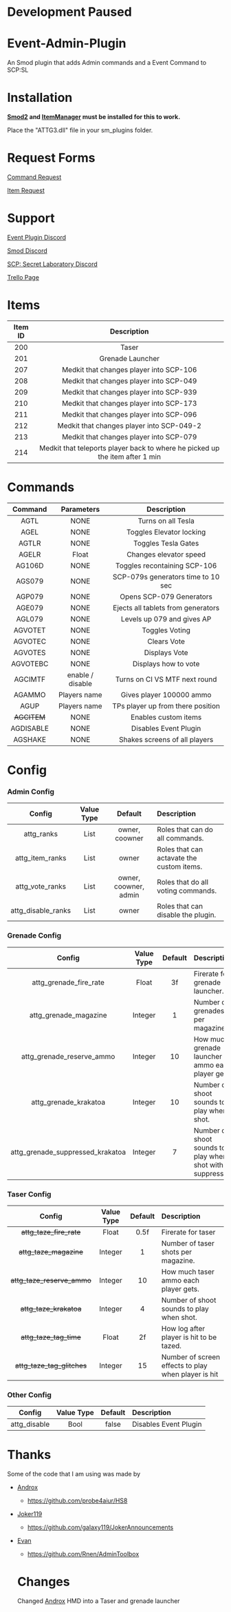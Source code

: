 # Development Paused


# Event-Admin-Plugin
An Smod plugin that adds Admin commands and a Event Command to SCP:SL

# Installation
**[Smod2](https://github.com/Grover-c13/Smod2) and [ItemManager](https://github.com/probe4aiur/ItemManager) must be installed for this to work.**

Place the "ATTG3.dll" file in your sm_plugins folder.
# Request Forms

[Command Request](https://goo.gl/forms/GW8Ic4UplluDDP592) 

[Item Request](https://goo.gl/forms/yMY8dRiiafXGqW3y2)

# Support

[Event Plugin Discord](https://discord.gg/8bjsvST)

[Smod Discord](https://discord.gg/nJRA2CT)

[SCP: Secret Laboratory Discord](https://discord.gg/scpsl )

[Trello Page](https://trello.com/b/YpKW1b8p/event-plugin)

# Items
| Item ID       | Description |
| :-------------: | :---------: | 
| 200 | Taser |
| 201 | Grenade Launcher |
| 207 | Medkit that changes player into SCP-106 |
| 208 | Medkit that changes player into SCP-049 |
| 209 | Medkit that changes player into SCP-939 |
| 210 | Medkit that changes player into SCP-173 |
| 211 | Medkit that changes player into SCP-096 |
| 212 | Medkit that changes player into SCP-049-2 |
| 213 | Medkit that changes player into SCP-079 |
| 214 | Medkit that teleports player back to where he picked up the item after 1 min |

# Commands
| Command      | Parameters| Description |
| :-------------: | :---------: | :---------: | 
| AGTL | NONE | Turns on all Tesla |
| AGEL | NONE | Toggles Elevator locking |
| AGTLR | NONE | Toggles Tesla Gates |
| AGELR | Float | Changes elevator speed |
| AG106D | NONE | Toggles recontaining SCP-106 |
| AGS079 | NONE | SCP-079s generators time to 10 sec |
| AGP079 | NONE | Opens SCP-079 Generators |
| AGE079 | NONE | Ejects all tablets from generators |
| AGL079 | NONE | Levels up 079 and gives AP |
| AGVOTET | NONE | Toggles Voting  |
| AGVOTEC | NONE| Clears Vote |
| AGVOTES | NONE | Displays Vote |
| AGVOTEBC| NONE | Displays how to vote |
| AGCIMTF | enable / disable |Turns on CI VS MTF next round |
| AGAMMO | Players name |Gives player 100000 ammo|
| AGUP | Players name | TPs player up from there position |
| ~~AGCITEM~~ | NONE | Enables custom items |
| AGDISABLE | NONE | Disables Event Plugin |
| AGSHAKE | NONE | Shakes screens of all players |


# Config


### Admin Config
| Config        | Value Type | Default | Description |
| :-------------: | :---------: | :---------: |:------ |
| attg_ranks | List | owner, coowner | Roles that can do all commands. |
| attg_item_ranks | List | owner | Roles that can actavate the custom items. |
| attg_vote_ranks | List | owner, coowner, admin | Roles that do all voting commands. |
| attg_disable_ranks | List | owner | Roles that can disable the plugin. |


### Grenade Config
| Config        | Value Type | Default | Description |
| :-------------: | :---------: | :---------: |:------ |
| attg_grenade_fire_rate | Float | 3f | Firerate for grenade launcher. |
| attg_grenade_magazine | Integer | 1 | Number of grenades per magazine. |
| attg_grenade_reserve_ammo | Integer | 10 | How much grenade launcher ammo each player gets. |
| attg_grenade_krakatoa | Integer | 10 | Number of shoot sounds to play when shot. |
| attg_grenade_suppressed_krakatoa | Integer | 7 | Number of shoot sounds to play when shot with a suppressor. |

### Taser Config
| Config        | Value Type | Default | Description |
| :-------------: | :---------: | :---------: |:------ |
| ~~attg_taze_fire_rate~~ | Float | 0.5f | Firerate for taser |
| ~~attg_taze_magazine~~ | Integer | 1 | Number of taser shots per magazine. |
| ~~attg_taze_reserve_ammo~~ | Integer | 10 | How much taser ammo each player gets. |
| ~~attg_taze_krakatoa~~ | Integer | 4 | Number of shoot sounds to play when shot. |
| ~~attg_taze_tag_time~~ | Float | 2f | How log after player is hit to be tazed. |
| ~~attg_taze_tag_glitches~~ | Integer | 15 | Number of screen effects to play when player is hit |

### Other Config
| Config        | Value Type | Default | Description |
| :-------------: | :---------: | :---------: |:------ |
| attg_disable | Bool | false | Disables Event Plugin |

# Thanks
Some of the code that I am using was made by 

* [Androx](https://github.com/probe4aiur) 

  * https://github.com/probe4aiur/HS8

* [Joker119](https://github.com/galaxy119)

  * https://github.com/galaxy119/JokerAnnouncements

* [Evan](https://github.com/Rnen)

  * https://github.com/Rnen/AdminToolbox
  
  # Changes
  
  Changed [Androx](https://github.com/probe4aiur) HMD into a Taser and grenade launcher
